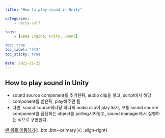 ```yaml
---
title: "How to play sound in Unity"

categories:
    - unity-self

tags:
    - [Game Engine, Unity, Sound]

toc: true
toc_label: "목차"
toc_sticky: true

date: 2021-11-25
---
```


## How to play sound in Unity 
- sound source component를 추가한뒤, audio clip을 넣고, script에서 해당 component를 받은뒤, play해주면 됨
- 다만, sound source하나당 하나의 audio clip이 play 되서, 보통 sound source component를 담당하는 object를 polling시켜놓고, sound manager에서 실행하는 식으로 구현한다.

[맨 위로 이동하기](#){: .btn .btn--primary }{: .align-right}